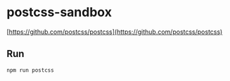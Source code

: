 # postcss-sandbox
[https://github.com/postcss/postcss](https://github.com/postcss/postcss)

## Run
`npm run postcss`
